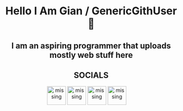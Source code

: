 <div id="user-content-toc"> 
  <ul style="list-style: none;" align="center"> 
    <h1 align="center">Hello I Am Gian / GenericGithUser 👋 </h1>
  </ul>  
</div>
<div id="user-content-toc">
<ul style="list-style: none;" align="center">   
<h2 align="center">I am an aspiring programmer that uploads mostly web stuff here</h2>
</ul>
</div>

<div id="user-content-toc">
<ul style="list-style: none;" align="center"> 
<h2 align="center">SOCIALS</h2>
</ul>
</div>  
<div align="center">
<a href="https://www.facebook.com/khoramshahr.13/" target="_blank" rel="noopener noreferrer"><img src="https://genericportfolio.vercel.app/assets/fb.png" alt="missing" class="logo" width="50px"></a>
<a href="https://x.com/GenTwitUserr" target="_blank" rel="noopener noreferrer"><img src="https://genericportfolio.vercel.app/assets/bird.png" alt="missing" class="logo"width="50px"></a>
<a href="mailto:personakkount@gmail.com" target="_blank" rel="noopener noreferrer"><img src="https://genericportfolio.vercel.app/assets/email.png" alt="missing" class="logo"width="50px"></a>
<a href="https://www.linkedin.com/in/gian-abril-466914323" target="_blank" rel="noopener noreferrer" class="special"><img src="https://genericportfolio.vercel.app/assets/linkedin.png" alt="missing" class="logo" width="50px"></a>
</div>

